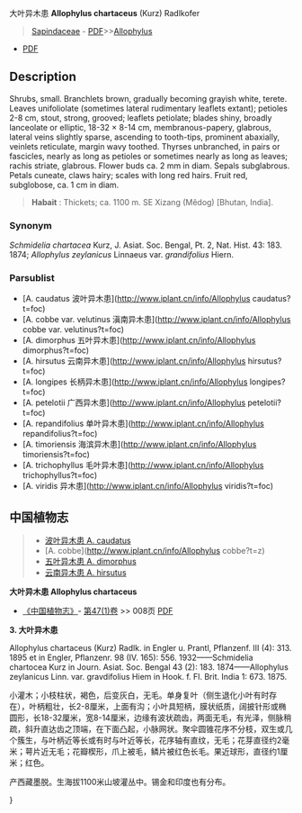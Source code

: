 大叶异木患 **Allophylus chartaceus** (Kurz) Radlkofer

> [Sapindaceae](http://www.iplant.cn/info/Sapindaceae?t=foc) - [PDF](http://www.iplant.cn/foc/pdf/Sapindaceae.pdf)>>[Allophylus](http://www.iplant.cn/info/Allophylus?t=foc)
 - [PDF](http://www.iplant.cn/foc/pdf/Allophylus.pdf)

## Description

Shrubs, small. Branchlets brown, gradually becoming grayish white, terete. Leaves unifoliolate (sometimes lateral rudimentary leaflets extant); petioles 2-8 cm, stout, strong, grooved; leaflets petiolate; blades shiny, broadly lanceolate or elliptic, 18-32 × 8-14 cm, membranous-papery, glabrous, lateral veins slightly sparse, ascending to tooth-tips, prominent abaxially, veinlets reticulate, margin wavy toothed. Thyrses unbranched, in pairs or fascicles, nearly as long as petioles or sometimes nearly as long as leaves; rachis striate, glabrous. Flower buds ca. 2 mm in diam. Sepals subglabrous. Petals cuneate, claws hairy; scales with long red hairs. Fruit red, subglobose, ca. 1 cm in diam.


> **Habait** : 
> Thickets; ca. 1100 m. SE Xizang (Mêdog) [Bhutan, India].

### Synonym
*Schmidelia chartacea* Kurz, J. Asiat. Soc. Bengal, Pt. 2, Nat. Hist. 43: 183. 1874; *Allophylus zeylanicus* Linnaeus var. *grandifolius* Hiern.



### Parsublist

* [A.  caudatus  波叶异木患](http://www.iplant.cn/info/Allophylus caudatus?t=foc)
* [A.  cobbe var. velutinus  滇南异木患](http://www.iplant.cn/info/Allophylus cobbe var. velutinus?t=foc)
* [A.  dimorphus  五叶异木患](http://www.iplant.cn/info/Allophylus dimorphus?t=foc)
* [A.  hirsutus  云南异木患](http://www.iplant.cn/info/Allophylus hirsutus?t=foc)
* [A.  longipes  长柄异木患](http://www.iplant.cn/info/Allophylus longipes?t=foc)
* [A.  petelotii  广西异木患](http://www.iplant.cn/info/Allophylus petelotii?t=foc)
* [A.  repandifolius  单叶异木患](http://www.iplant.cn/info/Allophylus repandifolius?t=foc)
* [A.  timoriensis  海滨异木患](http://www.iplant.cn/info/Allophylus timoriensis?t=foc)
* [A.  trichophyllus  毛叶异木患](http://www.iplant.cn/info/Allophylus trichophyllus?t=foc)
* [A.  viridis  异木患](http://www.iplant.cn/info/Allophylus viridis?t=foc)


## 中国植物志

> * [波叶异木患  A.  caudatus](Allophylus-caudatus-波叶异木患.md)
> * [A.  cobbe](http://www.iplant.cn/info/Allophylus cobbe?t=z)
> * [五叶异木患  A.  dimorphus](Allophylus-dimorphus-五叶异木患.md)
> * [云南异木患  A.  hirsutus](Allophylus-hirsutus-云南异木患.md)


**大叶异木患 Allophylus chartaceus**

* [《中国植物志》](http://www.iplant.cn/frps)- [第47(1)卷](http://www.iplant.cn/frps/vol/47(1)) >> 008页 [PDF](http://www.iplant.cn/frps/pdf/47(1)/008a.PDF)


**3. 大叶异木患**

Allophylus chartaceus (Kurz) Radlk. in Engler u. Prantl, Pflanzenf. III (4): 313. 1895 et in Engler, Pflanzenr. 98 (IV. 165): 556. 1932——Schmidelia chartocea Kurz in Journ. Asiat. Soc. Bengal 43 (2): 183. 1874——Allophylus zeylanicus Linn. var. gravdifolius Hiem in Hook. f. Fl. Brit. India 1: 673. 1875.

小灌木；小枝柱状，褐色，后变灰白，无毛。单身复叶（侧生退化小叶有时存在），叶柄粗壮，长2-8厘米，上面有沟；小叶具短柄，膜状纸质，阔披针形或椭圆形，长18-32厘米，宽8-14厘米，边缘有波状疏齿，两面无毛，有光泽，侧脉稍疏，斜升直达齿之顶端，在下面凸起，小脉网状。聚伞圆锥花序不分枝，双生或几个簇生，与叶柄近等长或有时与叶近等长，花序轴有直纹，无毛；花芽直径约2毫米；萼片近无毛；花瓣楔形，爪上被毛，鳞片被红色长毛。果近球形，直径约1厘米；红色。

产西藏墨脱。生海拔1100米山坡灌丛中。锡金和印度也有分布。



}